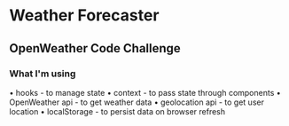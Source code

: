 # Weather Forecaster

## OpenWeather Code Challenge

### What I'm using

• hooks - to manage state
• context - to pass state through components
• OpenWeather api - to get weather data
• geolocation api - to get user location
• localStorage - to persist data on browser refresh
